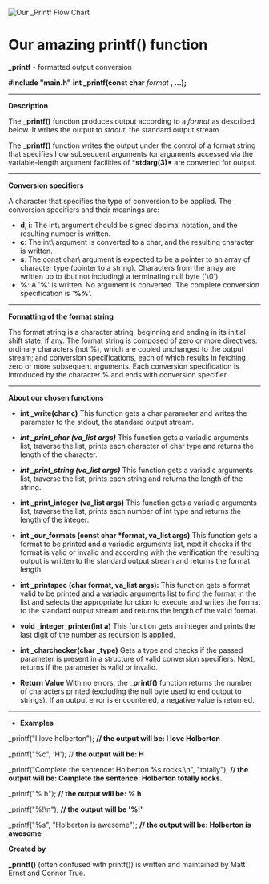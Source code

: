 ![Our _Printf Flow Chart](https://github.com/matternstsr/holbertonschool-printf/blob/0e93858cc7f3628e6bfda44f339e18465d7343ff/flowchart.gif)

# Our amazing printf() function

**_printf** - formatted output conversion

**#include "main.h"** **int _printf(const char** *format* **, ...);**

*  *  *  *  *  *  *  *  *  *  *  *  *  *  *  *  *  *  *  *  *  *  *  *

**Description**

The **_printf()** function produces output according to a *format* as described below. It writes the output to *stdout*, the standard output stream.

The **_printf()** function writes the output under the control of a format string that specifies how subsequent arguments (or arguments accessed via the variable-length argument facilities of ***stdarg(3)\*** are converted for output.

*  *  *  *  *  *  *  *  *  *  *  *  *  *  *  *  *  *  *  *  *  *  *  *

**Conversion specifiers**

A character that specifies the type of conversion to be applied. The conversion specifiers and their meanings are:

- **d, i**: The int\ argument should be signed decimal notation, and the resulting number is written.
- **c**: The int\ argument is converted to a char, and the resulting character is written.
- **s**: The const char\ argument is expected to be a pointer to an array of character type (pointer to a string).     Characters from the array are written up to (but not including) a terminating null byte ('\0').
- **%**: A '**%**' is written. No argument is converted. The complete conversion specification is '**%%**'.

*  *  *  *  *  *  *  *  *  *  *  *  *  *  *  *  *  *  *  *  *  *  *  *

**Formatting of the format string**

The format string is a character string, beginning and ending in its initial shift state, if any. The format string is composed of zero or more directives: ordinary characters (not %), which are copied unchanged to the output stream; and conversion specifications, each of which results in fetching zero or more subsequent arguments. Each conversion specification is introduced by the character % and ends with conversion specifier.

*  *  *  *  *  *  *  *  *  *  *  *  *  *  *  *  *  *  *  *  *  *  *  *

**About our chosen functions**

* **int _write(char c)**
  This function gets a char parameter and writes the parameter to the stdout, the standard output stream.

* ***int _print_char (va_list args)***
  This function gets a variadic arguments list, traverse the list, prints each character of char type and returns the length of the character.

* ***int _print_string (va_list args)***
This function gets a variadic arguments list, traverse the list, prints each string and returns the length of the string.

* **int _print_integer (va_list args)**
This function gets a variadic arguments list, traverse the list, prints each number of int type and returns the length of the integer.

* **int _our_formats (const char \*format, va_list args)**
This function gets a format to be printed and a variadic arguments list, next it checks if the format is valid or invalid and according with the verification the resulting output is written to the standard output stream and returns the format length.

* **int _printspec (char format, va_list args):**
This function gets a format valid to be printed and a variadic arguments list to find the format in the list and selects the appropriate function to execute and writes the format to the standard output stream and returns the length of the valid format.

* **void _integer_printer(int a)**
This function gets an integer and prints the last digit of the number as recursion is applied.

* **int _charchecker(char _type)**
Gets a type and checks if the passed parameter is present in a structure of valid conversion specifiers. Next, returns if the parameter is valid or invalid.

* **Return Value**
With no errors, the **_printf()** function returns the number of characters printed (excluding the null byte used to end output to strings). If an output error is encountered, a negative value is returned.

*  *  *  *  *  *  *  *  *  *  *  *  *  *  *  *  *  *  *  *  *  *  *  *

* **Examples**

_printf("I love holberton"); **// the output will be: I love Holberton**

_printf("%c", 'H'); // **the output will be: H**

_printf("Complete the sentence: Holberton %s rocks.\n", "totally"); **// the output will be: Complete the sentence: Holberton totally rocks.**

_printf("% h"); **// the output will be: % h**

_printf("%!\n"); **// the output will be '%!'**

_printf("%s", "Holberton is awesome"); **// the output will be: Holberton is awesome**

**Created by**

**_printf()** (often confused with printf()) is written and maintained by Matt Ernst and Connor True.

 <link rel="stylesheet" type="text/css" href="https://github.com/matternstsr/holbertonschool-printf/blob/98edbe18ea52cac070320a3048c2dd8d2cd05cc6/Shopping%20Process%20Flow%20Graph%20(2).jpg">
